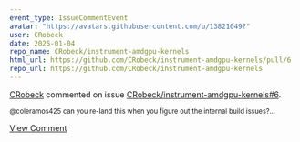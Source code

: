 ```yaml
---
event_type: IssueCommentEvent
avatar: "https://avatars.githubusercontent.com/u/13821049?"
user: CRobeck
date: 2025-01-04
repo_name: CRobeck/instrument-amdgpu-kernels
html_url: https://github.com/CRobeck/instrument-amdgpu-kernels/pull/6
repo_url: https://github.com/CRobeck/instrument-amdgpu-kernels
---
```


<a href='https://github.com/CRobeck' target='_blank'>CRobeck</a> commented on issue <a href='https://github.com/CRobeck/instrument-amdgpu-kernels/pull/6' target='_blank'>CRobeck/instrument-amdgpu-kernels#6</a>.

<small>@coleramos425 can you re-land this when you figure out the internal build issues?...</small>

<a href='https://github.com/CRobeck/instrument-amdgpu-kernels/pull/6' target='_blank'>View Comment</a>